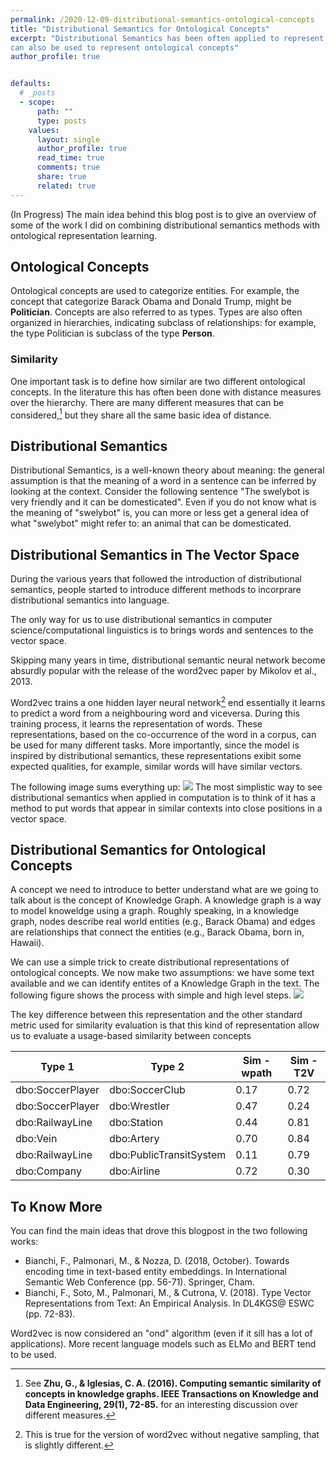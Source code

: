 ```yaml
---
permalink: /2020-12-09-distributional-semantics-ontological-concepts
title: "Distributional Semantics for Ontological Concepts"
excerpt: "Distributional Semantics has been often applied to represent words and sometimes entities, but it
can also be used to represent ontological concepts"
author_profile: true


defaults:
  # _posts
  - scope:
      path: ""
      type: posts
    values:
      layout: single
      author_profile: true
      read_time: true
      comments: true
      share: true
      related: true
---
```


(In Progress)
The main idea behind this blog post is to give an overview of some of the work I did on combining distributional semantics methods with
ontological representation learning.

## Ontological Concepts

Ontological concepts are used to categorize entities. For example, the concept that categorize Barack Obama and Donald Trump, might be **Politician**. Concepts are also referred to as types.
Types are also often organized in hierarchies, indicating subclass of relationships: for example, the type Politician is subclass of the type **Person**.

### Similarity

One important task is to define how similar are two different ontological concepts. In the literature this has often been done with distance measures over the hierarchy. There are many different measures that can be considered,[^2] but they share all the same basic idea of distance.

## Distributional Semantics

Distributional Semantics, is a well-known theory about meaning: the general assumption is that the meaning of a 
word in a sentence can be inferred by looking at the context. Consider the following sentence "The swelybot is very 
friendly and it can be domesticated". Even if you do not know what is the meaning of "swelybot" is, 
you can more or less get a general idea of what "swelybot" might refer to: an animal that can be domesticated.

## Distributional Semantics in The Vector Space
During the various years that followed the introduction of distributional semantics, people started to introduce different methods to incorprare distributional semantics into language. 

The only way for us to use distributional semantics in computer science/computational linguistics is to brings words and 
sentences to the vector space.

Skipping many years in time, distributional semantic neural network become absurdly popular with the release of the
word2vec paper by Mikolov et al., 2013.

Word2vec trains a one hidden layer neural network[^1] end essentially it learns to predict a word from a neighbouring word and viceversa. During this training process, it learns the representation of words. These representations, based on the co-occurrence of the word in a corpus, can be used for many different tasks. More importantly, since the model is inspired by distributional semantics, these representations exibit some expected qualities, for example, similar words will have similar vectors.

The following image sums everything up:
![](https://github.com/vinid/vinid.github.io/raw/3b90046e970d8347dc9afc4a1870e79a26639f81/images/posts/ds/blog_distributional_semantics_id.png)
The most simplistic way to see distributional semantics when applied in computation is to think of it has a method to put words that appear in similar contexts into close positions in a vector space.

## Distributional Semantics for Ontological Concepts

A concept we need to introduce to better understand what are we going to talk about is the concept of Knowledge Graph. A knowledge graph is a way to model knoweldge using a graph. Roughly speaking, in a knowledge graph, nodes describe real world entities (e.g., Barack Obama) and edges are relationships that connect the entities (e.g., Barack Obama, born in, Hawaii).

We can use a simple trick to create distributional representations of ontological concepts. We now make two assumptions: we have some text available and we can identify entites of a Knowledge Graph in the text.
The following figure shows the process with simple and high level steps. 
![](https://github.com/vinid/vinid.github.io/raw/master/images/posts/ds/ds_process_types.jpg)

The key difference between this representation and the other standard metric used for similarity evaluation is that this kind of representation allow us to evaluate a usage-based similarity between concepts

| Type 1           | Type 2                  | Sim - wpath | Sim - T2V |
|------------------|-------------------------|-------------|-----------|
| dbo:SoccerPlayer | dbo:SoccerClub          | 0.17        | 0.72      |
| dbo:SoccerPlayer | dbo:Wrestler            | 0.47        | 0.24      |
| dbo:RailwayLine  | dbo:Station             | 0.44        | 0.81      |
| dbo:Vein         | dbo:Artery              | 0.70        | 0.84      |
| dbo:RailwayLine  | dbo:PublicTransitSystem | 0.11        | 0.79      |
| dbo:Company      | dbo:Airline             | 0.72        | 0.30      |





## To Know More
You can find the main ideas that drove this blogpost in the two following works:

+ Bianchi, F., Palmonari, M., & Nozza, D. (2018, October). Towards encoding time in text-based entity embeddings. In International Semantic Web Conference (pp. 56-71). Springer, Cham.
+ Bianchi, F., Soto, M., Palmonari, M., & Cutrona, V. (2018). Type Vector Representations from Text: An Empirical Analysis. In DL4KGS@ ESWC (pp. 72-83).


Word2vec is now considered an "ond" algorithm (even if it sill has a lot of applications). More recent language models
such as ELMo and BERT tend to be used.

[^1]: This is true for the version of word2vec without negative sampling, that is slightly different.
[^2]: See **Zhu, G., & Iglesias, C. A. (2016). Computing semantic similarity of concepts in knowledge graphs. IEEE Transactions on Knowledge and Data Engineering, 29(1), 72-85.** for an interesting discussion over different measures.